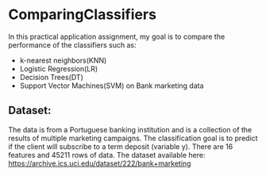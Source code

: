 # ComparingClassifiers
In this practical application assignment, my goal is to compare the performance of the classifiers such as:
  * k-nearest neighbors(KNN)
  * Logistic Regression(LR)
  * Decision Trees(DT) 
  * Support Vector Machines(SVM)
on Bank marketing data

## Dataset: 
The data is from a Portuguese banking institution and is a collection of the results of multiple marketing campaigns. The classification goal is to predict if the client will subscribe to a term deposit (variable y). There are 16 features and 45211 rows of data.
The dataset available here: https://archive.ics.uci.edu/dataset/222/bank+marketing

